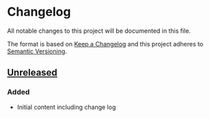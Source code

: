 # Changelog

All notable changes to this project will be documented in this file.

The format is based on [Keep a Changelog](http://keepachangelog.com/)
and this project adheres to [Semantic Versioning](http://semver.org/).

## [Unreleased]

### Added

- Initial content including change log


[unreleased]: https://github.com/olivierlacan/keep-a-changelog/compare/v1.1.0...HEAD

